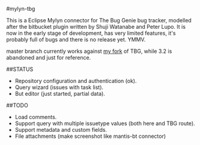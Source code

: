 #mylyn-tbg


This is a Eclipse Mylyn connector for The Bug Genie bug tracker, modelled after the bitbucket plugin written by Shuji Watanabe and Peter Lupo. It is now in the early stage of development, has very limited features, it's probably full of bugs and there is no release yet. YMMV.

master branch currently works against [my fork](https://github.com/guidograzioli/thebuggenie) of TBG, while 3.2 is abandoned and just for reference.

##STATUS

- Repository configuration and authentication (ok).
- Query wizard (issues with task list).
- But editor (just started, partial data).

##TODO

- Load comments.
- Support query with multiple issuetype values (both here and TBG route).
- Support metadata and custom fields.
- File attachments (make screenshot like mantis-bt connector)
